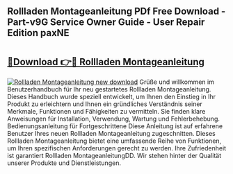 ## Rollladen Montageanleitung PDf Free Download - Part-v9G Service Owner Guide - User Repair Edition paxNE

# <h2><a href="http://df8i6p.blite.top/?on=Rollladen+Montageanleitung">🔗Download 👉🔴 Rollladen Montageanleitung</a></h2>

[![Rollladen Montageanleitung new download](https://i.imgur.com/lujVjoI.png)](http://df8i6p.blite.top/?on=Rollladen+Montageanleitung)
Grüße und willkommen im Benutzerhandbuch für Ihr neu gestartetes Rollladen Montageanleitung. Dieses Handbuch wurde speziell entwickelt, um Ihnen den Einstieg in Ihr Produkt zu erleichtern und Ihnen ein gründliches Verständnis seiner Merkmale, Funktionen und Fähigkeiten zu vermitteln. Sie finden klare Anweisungen für Installation, Verwendung, Wartung und Fehlerbehebung. Bedienungsanleitung für Fortgeschrittene Diese Anleitung ist auf erfahrene Benutzer Ihres neuen Rollladen Montageanleitung zugeschnitten. Dieses Rollladen Montageanleitung bietet eine umfassende Reihe von Funktionen, um Ihren spezifischen Anforderungen gerecht zu werden. Ihre Zufriedenheit ist garantiert Rollladen MontageanleitungDD. Wir stehen hinter der Qualität unserer Produkte und Dienstleistungen.
